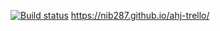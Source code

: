 [![Build status](https://ci.appveyor.com/api/projects/status/3qjcb7ybytgudm3d?svg=true)](https://ci.appveyor.com/project/nib287/ahj-trello)
https://nib287.github.io/ahj-trello/